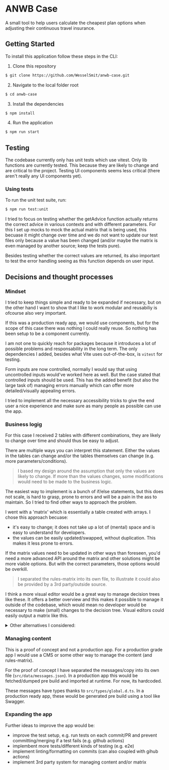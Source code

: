 # ANWB Case

A small tool to help users calculate the cheapest plan options when adjusting their continuous travel insurance.

## Getting Started

To install this application follow these steps in the CLI:

1. Clone this repository

```sh
$ git clone https://github.com/WesselSmit/anwb-case.git
```

2. Navigate to the local folder root

```sh
$ cd anwb-case
```

3. Install the dependencies

```sh
$ npm install
```

4. Run the application

```sh
$ npm run start
```

## Testing

The codebase currently only has unit tests which use vitest.
Only lib functions are currently tested. This because they are likely to change and are critical to the project. Testing UI components seems less critical (there aren't really any UI components yet).

### Using tests

To run the unit test suite, run:

```sh
$ npm run test:unit
```

I tried to focus on testing whether the getAdvice function actually returns the correct advice in various contexts and with different parameters. For this I set up mocks to mock the actual matrix that is being used, this becuase it might change over time and we do not want to update our test files only because a value has been changed (and/or maybe the matrix is even managed by another source; keep the tests pure).

Besides testing whether the correct values are returned, its also important to test the error handling seeing as this function depends on user input.

## Decisions and thought processes

### Mindset

I tried to keep things simple and ready to be expanded if necessary, but on the other hand I want to show that I like to work modular and reusabiliy is ofcourse also very important.

If this was a production ready app, we would use components, but for the scope of this case there was nothing I could really reuse. So nothing has been setup to be a component currently.

I am not one to quickly reach for packages because it introduces a lot of possible problems and responsability in the long term. The only dependencies I added, besides what Vite uses out-of-the-box, is `vitest` for testing.

Form inputs are now controlled, normally I would say that using uncontrolled inputs would've worked here as well. But the case stated that controlled inputs should be used. This has the added benefit (but also the large task of) managing errors manually which can offer more detailed/visually appealing errors.

I tried to implement all the necessary accessibility tricks to give the end user a nice experience and make sure as many people as possible can use the app.

### Business logig

For this case I received 2 tables with different combinations, they are likely to change over time and should thus be easy to adjust.

There are multiple ways you can interpret this statement. Either the values in the tables can change and/or the tables themselves can change (e.g. more parameters/conditions).

> I based my design around the assumption that only the values are likely to change. If more than the values changes, some modifications would need to be made to the business logic.

The easiest way to implement is a bunch of if/else statements, but this does not scale, is hard to grasp, prone to errors and will be a pain in the ass to maintain. So I tried to find other ways to approach the problem.

I went with a 'matrix' which is essentially a table created with arrays. I chose this approach becuase:
- it's easy to change; it does not take up a lot of (mental) space and is easy to understand for developers.
- the values can be easily updated/swapped, without duplication. This makes it less prone to errors.

If the matrix values need to be updated in other ways than foreseen, you'd need a more advanced API around the matrix and other solutions might be more viable options. But with the correct parameters, those options would be overkill.

> I separated the rules-matrix into its own file, to illustrate it could also be provided by a 3rd party/outside source.

I think a more visual editor would be a great way to manage decision trees like these. It offers a better overview and this makes it possible to manage it outside of the codebase, which would mean no developer would be necessary to make (small) changes to the decision tree. Visual editors could easily output a matrix like this.

<details>
<summary>Other alternatives I considered:</summary>

#### If/else statements
Hard to read and error prone.
```js
function getAdviceTraditional(numberOfPeople, duration, isEU) {
  if (isEU) {
    if (numberOfPeople === 1) {
      if (duration <= 13) {
        return 'tijdelijke dekking afsluiten';
      } else {
        return 'dekking op huidige verzekering wijzigen';
      }
    } else if (numberOfPeople === 2) {
      // ...
    }
  } else {
    // ...
  }
}
```
#### Decision trees
More verbose and overkill when using simple conditions.
```js
const decisionTree = {
  EU: {
    1: {
      condition: (days) => days <= 13,
      trueResult: 'tijdelijke dekking afsluiten',
      falseResult: 'dekking op huidige verzekering wijzigen'
    },
    2: {
      // ...
    }
  },
  NON_EU: {
    // ...
  }
};

function getAdviceTree({ numberOfPeople, duration, isEU }) {
  const region = isEU ? 'EU' : 'NON_EU';
  const rule = decisionTree[region][numberOfPeople];
  return rule.condition(duration) ? rule.trueResult : rule.falseResult;
}
```

</details>

### Managing content

This is a proof of concept and not a production app. For a production grade app I would use a CMS or some other way to manage the content (and rules-matrix).

For the proof of concept I have separated the messages/copy into its own file (`src/data/messages.json`). In a production app this would be fetched/dumped pre build and imported at runtime. For now, its hardcoded.

These messages have types thanks to `src/types/global.d.ts`. In a production ready app, these would be generated pre build using a tool like Swagger.

### Expanding the app

Further ideas to improve the app would be:
- improve the test setup, e.g. run tests on each commit/PR and prevent committing/merging if a test fails (e.g. github actions)
- implembent more tests/different kinds of testing (e.g. e2e)
- implement linting/formatting on commits (can also coupled with gihub actions)
- implement 3rd party system for managing content and/or matrix
